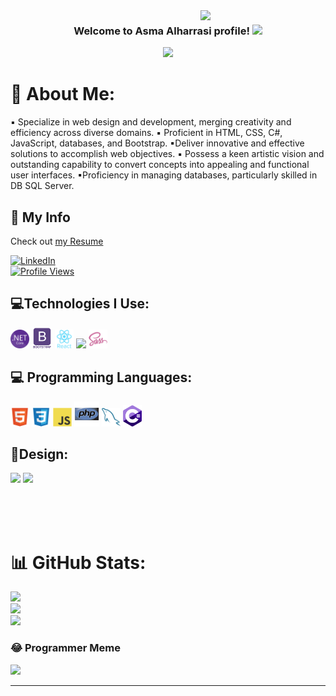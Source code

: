 


<img width="200" align="right" src="https://c.tenor.com/_DOBjnGspYAAAAAM/code-coding.gif">

<h3 align="center">
  Welcome to Asma Alharrasi profile!
  <img src="https://media.giphy.com/media/hvRJCLFzcasrR4ia7z/giphy.gif" width="28">
</h3>

<!-- Typing SVG by DenverCoder1 - https://github.com/DenverCoder1/readme-typing-svg -->
<p align="center">
  <a href="https://github.com/DenverCoder1/readme-typing-svg"><img src="https://readme-typing-svg.herokuapp.com/?lines=Full-stack%20web%20developer;Always%20learning%20new%20things&font=Fira%20Code&center=true&width=440&height=45&color=f75c7e&vCenter=true&size=22"></a>
</p> 

# 💫 About Me:
▪ Specialize in web design and development, merging creativity and efficiency across diverse domains.
▪ Proficient in HTML, CSS, C#, JavaScript, databases, and Bootstrap.
▪Deliver innovative and effective solutions to accomplish web objectives.
▪ Possess a keen artistic vision and outstanding capability to convert concepts into appealing and functional user interfaces.
▪Proficiency in managing databases, particularly skilled in DB SQL Server.


## 📑 My Info
Check out [my Resume](https://drive.google.com/file/d/1Oz0VyugJS4llV02SBRO3HMoWk48SUJU0/view?usp=sharing)


[![LinkedIn](https://img.shields.io/badge/LinkedIn-%230077B5.svg?logo=linkedin&logoColor=white)](https://img.shields.io/badge/LinkedIn-%230077B5.svg?logo=linkedin&logoColor=white)<br/> 
[![Profile Views](https://github.com/AlyazyaSa)](https://visitcount.itsvg.in)


## 💻Technologies I Use:
<img src = 'https://github.com/123usef/123usef/blob/main/images/NET_Core_Logo.svg' width='30'/> <img src = 'https://github.com/123usef/123usef/blob/main/images/bootstrap.svg' width='33'/> <img src='https://raw.githubusercontent.com/devicons/devicon/master/icons/react/react-original-wordmark.svg' width='30'/>  <img src='https://angular.io/assets/images/logos/angular/angular.svg' width='30'/> <img src='https://raw.githubusercontent.com/devicons/devicon/master/icons/sass/sass-original.svg' width='30'/>


## 💻 Programming Languages:

<img src = 'https://github.com/123usef/123usef/blob/main/images/html.svg' width='30'/>  <img src = 'https://github.com/123usef/123usef/blob/main/images/css.svg' width='30'/> <img src = 'https://raw.githubusercontent.com/devicons/devicon/master/icons/javascript/javascript-original.svg' width='30'/>   <img src = 'https://github.com/123usef/123usef/blob/main/images/php.svg' width='40'/> <img src = 'https://github.com/123usef/123usef/blob/main/images/sql.svg' width='30'/> <img src = 'https://github.com/123usef/123usef/blob/main/images/c--4.svg' width='30'/> 

## 💟Design:
<img src='https://www.vectorlogo.zone/logos/figma/figma-icon.svg' width='30' /> <img src='https://encrypted-tbn0.gstatic.com/images?q=tbn:ANd9GcRjTDT09uCC1jnMacaY_1d9uosDTzmlJsuebEN57CC6rQ&s' width='30' /> 
 
<br/> 
<br/>
<br/>

# 📊 GitHub Stats:
![](https://github-readme-stats.vercel.app/api?username=AlyazyaSa&theme=nightowl&hide_border=false&include_all_commits=true&count_private=false)<br/>
![](https://github-readme-streak-stats.herokuapp.com/?user=AlyazyaSa&theme=nightowl&hide_border=false)<br/>
![](https://github-readme-stats.vercel.app/api/top-langs/?username=AlyazyaSa&theme=nightowl&hide_border=false&include_all_commits=true&count_private=false&layout=compact)

### 😂 Programmer Meme
<img src='https://randommeme-five.vercel.app/' style="height: 50 px; width: 50 px;"/>

---


<!-- Proudly created with GPRM ( https://gprm.itsvg.in ) -->
